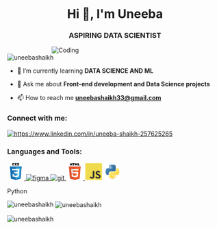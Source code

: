 <h1 align="center">Hi 👋, I'm Uneeba </h1>
<h3 align="center">ASPIRING DATA SCIENTIST</h3>
<img align="right" alt="Coding" width="400" src="https://cdn.dribbble.com/users/2001042/screenshots/4951997/media/962921c223bd184ac63ddd13bbf2d0f3.gif">

<p align="left"> <img src="https://komarev.com/ghpvc/?username=uneebashaikh&label=Profile%20views&color=0e75b6&style=flat" alt="uneebashaikh" /> </p>

- 🌱 I’m currently learning **DATA SCIENCE AND ML**

- 💬 Ask me about **Front-end development and Data Science projects**

- 📫 How to reach me **uneebashaikh33@gmail.com**

<h3 align="left">Connect with me:</h3>
<p align="left">
<a href="https://linkedin.com/in/https://www.linkedin.com/in/uneeba-shaikh-257625265" target="blank"><img align="center" src="https://raw.githubusercontent.com/rahuldkjain/github-profile-readme-generator/master/src/images/icons/Social/linked-in-alt.svg" alt="https://www.linkedin.com/in/uneeba-shaikh-257625265" height="30" width="40" /></a>
</p>

<h3 align="left">Languages and Tools:</h3>
<p align="left"> <a href="https://www.w3schools.com/css/" target="_blank" rel="noreferrer"> <img src="https://raw.githubusercontent.com/devicons/devicon/master/icons/css3/css3-original-wordmark.svg" alt="css3" width="40" height="40"/> </a> <a href="https://www.figma.com/" target="_blank" rel="noreferrer"> <img src="https://www.vectorlogo.zone/logos/figma/figma-icon.svg" alt="figma" width="40" height="40"/> </a> <a href="https://git-scm.com/" target="_blank" rel="noreferrer"> <img src="https://www.vectorlogo.zone/logos/git-scm/git-scm-icon.svg" alt="git" width="40" height="40"/> </a> <a href="https://www.w3.org/html/" target="_blank" rel="noreferrer"> <img src="https://raw.githubusercontent.com/devicons/devicon/master/icons/html5/html5-original-wordmark.svg" alt="html5" width="40" height="40"/> </a> <a href="https://developer.mozilla.org/en-US/docs/Web/JavaScript" target="_blank" rel="noreferrer"><img src="https://raw.githubusercontent.com/devicons/devicon/master/icons/javascript/javascript-original.svg" alt="javascript" width="40" height="40"/></a>  <a> <img src="https://raw.githubusercontent.com/devicons/devicon/master/icons/python/python-original.svg" alt="python" width="40" height="40"/> <p>Python</p> </p>

<p><img align="left" src="https://github-readme-stats.vercel.app/api/top-langs?username=uneebashaikh&show_icons=true&locale=en&layout=compact" alt="uneebashaikh" /></p>

<p>&nbsp;<img align="center" src="https://github-readme-stats.vercel.app/api?username=uneebashaikh&show_icons=true&locale=en" alt="uneebashaikh" /></p>

<p><img align="center" src="https://github-readme-streak-stats.herokuapp.com/?user=uneebashaikh&" alt="uneebashaikh" /></p>


   
